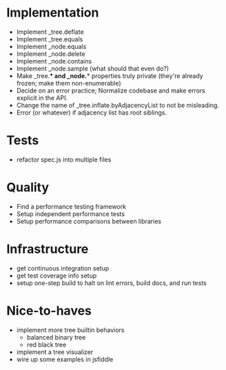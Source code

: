 # Implementation

 * Implement _tree.deflate
 * Implement _tree.equals
 * Implement _node.equals
 * Implement _node.delete
 * Implement _node.contains
 * Implement _node.sample (what should that even do?)
 * Make _tree.__* and _node.__* properties truly private (they're already frozen; make them non-enumerable)
 * Decide on an error practice; Normalize codebase and make errors explicit in the API.
 * Change the name of _tree.inflate.byAdjacencyList to not be misleading.
 * Error (or whatever) if adjacency list has root siblings.

# Tests

 * refactor spec.js into multiple files

# Quality

 * Find a performance testing framework
 * Setup independent performance tests
 * Setup performance comparisons between libraries

# Infrastructure

 * get continuous integration setup
 * get test coverage info setup
 * setup one-step build to halt on lint errors, build docs, and run tests

# Nice-to-haves

 * implement more tree builtin behaviors
   - balanced binary tree
   - red black tree
 * implement a tree visualizer
 * wire up some examples in jsfiddle


